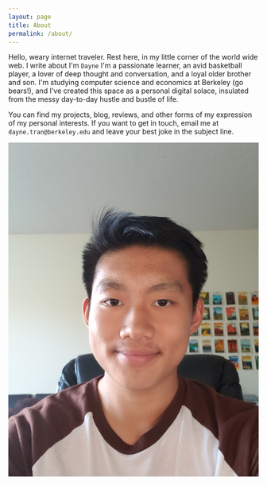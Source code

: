 ```yaml
---
layout: page
title: About
permalink: /about/
---
```


Hello, weary internet traveler. Rest here, in my little corner of the world wide web. I write about I'm `Dayne` I'm a passionate learner, an avid basketball player, a lover of deep thought and conversation, and a loyal older brother and son. I'm studying computer science and economics at Berkeley (go bears!), and I've created this space as a personal digital solace, insulated from the messy day-to-day hustle and bustle of life.

You can find my projects, blog, reviews, and other forms of my expression of my personal interests. If you want to get in touch, email me at `dayne.tran@berkeley.edu` and leave your best joke in the subject line.

<center><img src="/assets/images/Selfie.jpg" ><center>
